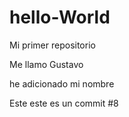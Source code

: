 # hello-World
Mi primer repositorio

Me llamo Gustavo

he adicionado mi nombre

Este este es un commit #8
